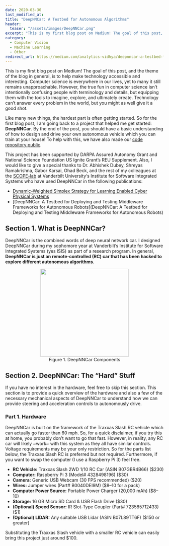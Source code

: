 ```yaml
---
date: 2020-03-30
last_modified_at: 
title: "DeepNNCar: A Testbed for Autonomous Algorithms"
header:
  teaser: "/assets/images/DeepNNCar.png"
excerpt: "This is my first blog post on Medium! The goal of this post, and the theme of the blog in general, is to help make technology accessible…"
category:
  - Computer Vision
  - Machine Learning
  - Other
redirect_url: https://medium.com/analytics-vidhya/deepnncar-a-testbed-for-autonomous-algorithms-b0db1ec4770c?source=friends_link&sk=f31dccd91645a467623fce8bd74f2801
---
```


This is my first blog post on Medium! The goal of this post, and the theme of the blog in general, is to help make technology accessible and interesting. Computer science is everywhere in our lives, yet to many it still remains unapproachable. However, the true fun in computer science isn’t intentionally confusing people with terminology and details, but equipping them with the tools to imagine, explore, and ultimately create. Technology can’t answer every problem in the world, but you might as well give it a good shot.

Like many new things, the hardest part is often getting started. So for the first blog post, I am going back to a project that helped me get started: **DeepNNCar**. By the end of the post, you should have a basic understanding of how to design and drive your own autonomous vehicle which you can train at your house! To help with this, we have also made our [code repository public](https://github.com/scope-lab-vu/deep-nn-car.git).

This project has been supported by DARPA Assured Autonomy Grant and National Science Foundation US Ignite Grant’s REU Supplement. Also, I would like to give a special thanks to Dr. Abhishek Dubey, Shreyas Ramakrishna, Gabor Karsai, Ohad Beck, and the rest of my colleagues at the [SCOPE-lab](https://scope-lab.org/) at Vanderbilt University‘s Institute for Software Integrated Systems who have used DeepNNCar in the following publications:

- [Dynamic-Weighted Simplex Strategy for Learning Enabled Cyber Physical Systems](https://arxiv.org/abs/1902.02432)
- [DeepNNCar: A Testbed for Deploying and Testing Middleware Frameworks for Autonomous Robots](DeepNNCar: A Testbed for Deploying and Testing Middleware Frameworks for Autonomous Robots)

## Section 1. What is DeepNNCar?
DeepNNCar is the combined words of deep neural network car. I designed DeepNNCar during my sophomore year at Vanderbilt’s Institute for Software Integrated Systems (yes ISIS) as part of a research program. In general, **DeepNNCar is just an remote-controlled (RC) car that has been hacked to explore different autonomous algorithms**.

<figure style="display: block;text-align: center;margin:0px;">
  <img style="width:20em;height:auto;" src="https://miro.medium.com/max/700/1*bXw9ZQvjtDLxfpqHr1ThiQ.png"/>
  <figcaption >Figure 1. DeepNNCar Components</figcaption>
</figure>

## Section 2. DeepNNCar: The “Hard” Stuff
If you have no interest in the hardware, feel free to skip this section. This section is to provide a quick overview of the hardware and also a few of the necessary mechanical aspects of DeepNNCar to understand how we can provide steering and acceleration controls to autonomously drive.

### Part 1. Hardware
DeepNNCar is built on the framework of the Traxxas Slash RC vehicle which can actually go faster than 60 mph. So, for a quick disclaimer, if you try this at home, you probably don’t want to go that fast. However, in reality, any RC car will likely ~work~ with this system as they all have similar controls. Voltage requirements may be your only restriction. So for the parts list below, the Traxxas Slash RC is preferred but not required. Furthermore, if you want to swap the computer (I use a Raspberry Pi 3) feel free.

- **RC Vehicle:** Traxxas Slash 2WD 1/10 RC Car (ASIN B07GBR4B66) ($230)
- **Computer:** Raspberry Pi 3 (Model# 4328498196) ($30)
- **Camera:** Generic USB Webcam (30 FPS recommended) ($20)
- **Wires:** Jumper wires (Part# B0040DEI9M) ($8–10 for a pack)
- **Computer Power Source:** Portable Power Charger (20,000 mAh) ($8–10)
- **Storage:** 16 GB Micro SD Card & USB Flash Drive ($30)
- **(Optional) Speed Sensor:** IR Slot-Type Coupler (Part# 723585712433) ($1)
- **(Optional) LIDAR:** Any suitable USB Lidar (ASIN B07L89TT6F) ($150 or greater)

Substituting the Traxxas Slash vehicle with a smaller RC vehicle can easily bring this project just around $100.